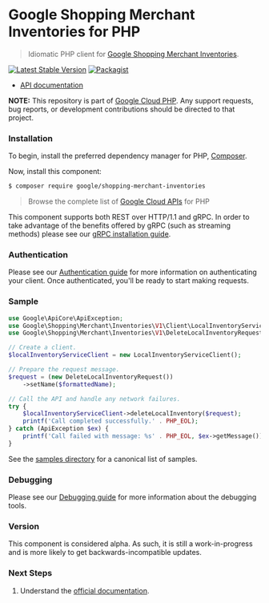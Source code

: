 # Google Shopping Merchant Inventories for PHP

> Idiomatic PHP client for [Google Shopping Merchant Inventories](https://developers.google.com/merchant/api).

[![Latest Stable Version](https://poser.pugx.org/google/shopping-merchant-inventories/v/stable)](https://packagist.org/packages/google/shopping-merchant-inventories) [![Packagist](https://img.shields.io/packagist/dm/google/shopping-merchant-inventories.svg)](https://packagist.org/packages/google/shopping-merchant-inventories)

* [API documentation](https://cloud.google.com/php/docs/reference/shopping-merchant-inventories/latest)

**NOTE:** This repository is part of [Google Cloud PHP](https://github.com/googleapis/google-cloud-php). Any
support requests, bug reports, or development contributions should be directed to
that project.

### Installation

To begin, install the preferred dependency manager for PHP, [Composer](https://getcomposer.org/).

Now, install this component:

```sh
$ composer require google/shopping-merchant-inventories
```

> Browse the complete list of [Google Cloud APIs](https://cloud.google.com/php/docs/reference)
> for PHP

This component supports both REST over HTTP/1.1 and gRPC. In order to take advantage of the benefits
offered by gRPC (such as streaming methods) please see our
[gRPC installation guide](https://cloud.google.com/php/grpc).

### Authentication

Please see our [Authentication guide](https://github.com/googleapis/google-cloud-php/blob/main/AUTHENTICATION.md) for more information
on authenticating your client. Once authenticated, you'll be ready to start making requests.

### Sample

```php
use Google\ApiCore\ApiException;
use Google\Shopping\Merchant\Inventories\V1\Client\LocalInventoryServiceClient;
use Google\Shopping\Merchant\Inventories\V1\DeleteLocalInventoryRequest;

// Create a client.
$localInventoryServiceClient = new LocalInventoryServiceClient();

// Prepare the request message.
$request = (new DeleteLocalInventoryRequest())
    ->setName($formattedName);

// Call the API and handle any network failures.
try {
    $localInventoryServiceClient->deleteLocalInventory($request);
    printf('Call completed successfully.' . PHP_EOL);
} catch (ApiException $ex) {
    printf('Call failed with message: %s' . PHP_EOL, $ex->getMessage());
}
```

See the [samples directory](https://github.com/googleapis/php-shopping-merchant-inventories/tree/main/samples) for a canonical list of samples.

### Debugging

Please see our [Debugging guide](https://github.com/googleapis/google-cloud-php/blob/main/DEBUG.md)
for more information about the debugging tools.

### Version

This component is considered alpha. As such, it is still a work-in-progress and is more likely to get backwards-incompatible updates.

### Next Steps

1. Understand the [official documentation](https://developers.google.com/merchant/api/reference/rest).
